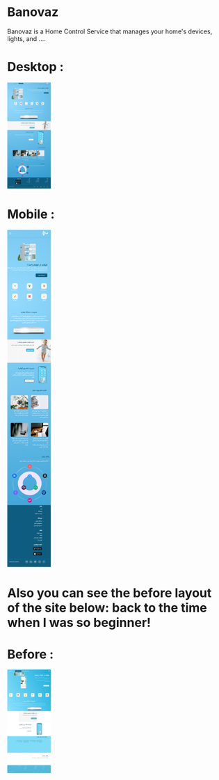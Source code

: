 # Banovaz
Banovaz is a Home Control Service that manages your home's devices, lights, and ....

# Desktop : 
<img
  src="/assets/images/after-desktop.png"
  alt="Alt text"
  title="Optional title"
  style="display: inline-block; margin: 0 auto; max-width: 100px">
<br>
# Mobile : 
<img
  src="/assets/images/after-mobile.png"
  alt="Alt text"
  title="Optional title"
  style="display: inline-block; margin: 0 auto; max-width: 100px">

 # Also you can see the before layout of the site below:  back to the time when I was so beginner!
 # Before : 

<img
  src="/assets/images/before-desktop.png"
  alt="Alt text"
  title="Optional title"
  style="display: inline-block; margin: 0 auto; max-width: 100px">
  
  
 


